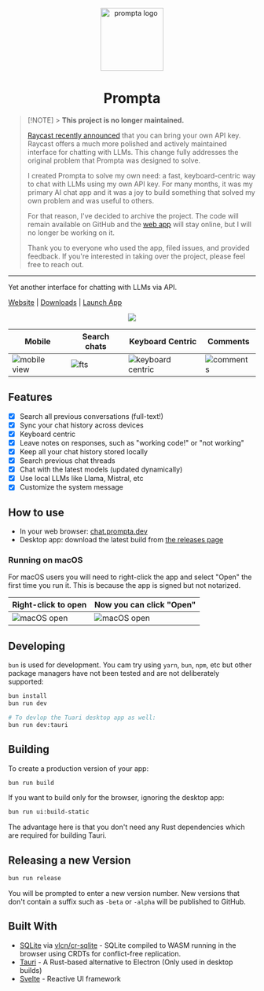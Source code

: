 <!-- display a screenshot -->
<div align="center">

[<img src="src-tauri/icons/icon_256x256.png" alt="prompta logo" width=128>](https://www.prompta.dev)<br>

# Prompta

</div>

> [!NOTE] > **This project is no longer maintained.**
>
> [Raycast recently announced](https://www.raycast.com/changelog/1-100-0) that you can bring your own API key. Raycast offers a much more polished and actively maintained interface for chatting with LLMs. This change fully addresses the original problem that Prompta was designed to solve.
>
> I created Prompta to solve my own need: a fast, keyboard-centric way to chat with LLMs using my own API key. For many months, it was my primary AI chat app and it was a joy to build something that solved my own problem and was useful to others.
>
> For that reason, I've decided to archive the project. The code will remain available on GitHub and the [web app](https://chat.prompta.dev) will stay online, but I will no longer be working on it.
>
> Thank you to everyone who used the app, filed issues, and provided feedback. If you're interested in taking over the project, please feel free to reach out.

---

Yet another interface for chatting with LLMs via API.

[Website](https://www.prompta.dev)
| [Downloads](https://github.com/iansinnott/prompta/releases)
| [Launch App](https://chat.prompta.dev)

<div align="center">

![](static/screenshot_20230513023629.png)

</div>

| Mobile                                       | Search chats                      | Keyboard Centric                                            | Comments                                    |
| -------------------------------------------- | --------------------------------- | ----------------------------------------------------------- | ------------------------------------------- |
| ![mobile view](static/screenshot_mobile.png) | ![fts](static/screenshot_fts.png) | ![keyboard centric](static/screenshot_keyboard_centric.png) | ![comments](static/screenshot_comments.png) |

## Features

- [x] Search all previous conversations (full-text!)
- [x] Sync your chat history across devices
- [x] Keyboard centric
- [x] Leave notes on responses, such as "working code!" or "not working"
- [x] Keep all your chat history stored locally
- [x] Search previous chat threads
- [x] Chat with the latest models (updated dynamically)
- [x] Use local LLMs like Llama, Mistral, etc
- [x] Customize the system message

## How to use

- In your web browser: [chat.prompta.dev](https://chat.prompta.dev)
- Desktop app: download the latest build from [the releases page](https://github.com/iansinnott/prompta/releases)

### Running on macOS

For macOS users you will need to right-click the app and select "Open" the first time you run it. This is because the app is signed but not notarized.

| Right-click to open                           | Now you can click "Open"                      |
| --------------------------------------------- | --------------------------------------------- |
| ![macOS open](static/screenshot_macopen1.png) | ![macOS open](static/screenshot_macopen2.png) |

## Developing

`bun` is used for development. You cam try using `yarn`, `bun`, `npm`, etc but other package managers have not been tested and are not deliberately supported:

```bash
bun install
bun run dev

# To devlop the Tuari desktop app as well:
bun run dev:tauri
```

## Building

To create a production version of your app:

```bash
bun run build
```

If you want to build only for the browser, ignoring the desktop app:

```bash
bun run ui:build-static
```

The advantage here is that you don't need any Rust dependencies which are required for building Tauri.

## Releasing a new Version

```bash
bun run release
```

You will be prompted to enter a new version number. New versions that don't contain a suffix such as `-beta` or `-alpha` will be published to GitHub.

## Built With

- [SQLite](https://www.sqlite.org/index.html) via [vlcn/cr-sqlite](https://vlcn.io/) - SQLite compiled to WASM running in the browser using CRDTs for conflict-free replication.
- [Tauri](https://tauri.studio) - A Rust-based alternative to Electron (Only used in desktop builds)
- [Svelte](https://svelte.dev) - Reactive UI framework
